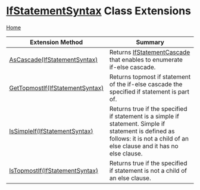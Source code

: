 <a name="_Top"></a>

# [IfStatementSyntax](https://docs.microsoft.com/en-us/dotnet/api/microsoft.codeanalysis.csharp.syntax.ifstatementsyntax) Class Extensions

[Home](../../../../../README.md#_Top)

| Extension Method | Summary |
| ---------------- | ------- |
| [AsCascade(IfStatementSyntax)](../../../../../Roslynator/CSharp/SyntaxExtensions/AsCascade/README.md#_Top) | Returns [IfStatementCascade](../../../../../Roslynator/CSharp/IfStatementCascade/README.md#_Top) that enables to enumerate if\-else cascade\. |
| [GetTopmostIf(IfStatementSyntax)](../../../../../Roslynator/CSharp/SyntaxExtensions/GetTopmostIf/README.md#Roslynator_CSharp_SyntaxExtensions_GetTopmostIf_Microsoft_CodeAnalysis_CSharp_Syntax_IfStatementSyntax_) | Returns topmost if statement of the if\-else cascade the specified if statement is part of\. |
| [IsSimpleIf(IfStatementSyntax)](../../../../../Roslynator/CSharp/SyntaxExtensions/IsSimpleIf/README.md#_Top) | Returns true if the specified if statement is a simple if statement\. Simple if statement is defined as follows: it is not a child of an else clause and it has no else clause\. |
| [IsTopmostIf(IfStatementSyntax)](../../../../../Roslynator/CSharp/SyntaxExtensions/IsTopmostIf/README.md#_Top) | Returns true if the specified if statement is not a child of an else clause\. |

